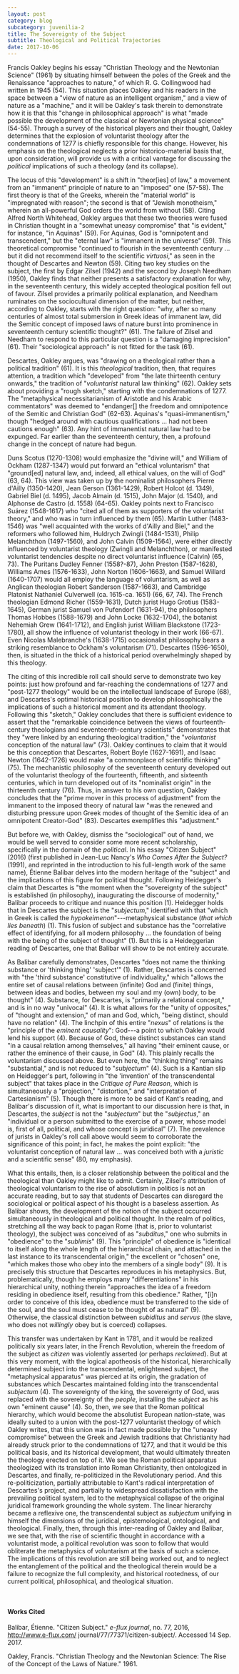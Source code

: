 ```yaml
---
layout: post
category: blog
subcategory: juvenilia-2
title: The Sovereignty of the Subject
subtitle: Theological and Political Trajectories
date: 2017-10-06
---
```


Francis Oakley begins his essay "Christian Theology and the Newtonian Science" (1961) by situating himself between the poles of the Greek and the Renaissance "approaches to nature," of which R. G. Collingwood had written in 1945 (54). This situation places Oakley and his readers in the space between a "view of nature as an intelligent organism," and a view of nature as a "machine," and it will be Oakley's task therein to demonstrate how it is that this "change in philosophical approach" is what "made possible the development of the classical or Newtonian physical science" (54-55). Through a survey of the historical players and their thought, Oakley determines that the explosion of voluntarist theology after the condemnations of 1277 is chiefly responsible for this change. However, his emphasis on the theological neglects a prior historico-material basis that, upon consideration, will provide us with a critical vantage for discussing the *political* implications of such a theology (and its collapse).

The locus of this "development" is a shift in "theor\[ies\] of law," a movement from an "immanent" principle of nature to an "imposed" one (57-58). The first theory is that of the Greeks, wherein the "material world" is "impregnated with reason"; the second is that of "Jewish monotheism," wherein an all-powerful God orders the world from without (58). Citing Alfred North Whitehead, Oakley argues that these two theories were fused in Christian thought in a "somewhat uneasy compromise" that "is evident," for instance, "in Aquinas" (59). For Aquinas, God is "omnipotent and transcendent," but the "eternal law" is "immanent in the universe" (59). This theoretical compromise "continued to flourish in the seventeenth century \... but it did not recommend itself to the scientific *virtuosi*," as seen in the thought of Descartes and Newton (59). Citing two key studies on the subject, the first by Edgar Zilsel (1942) and the second by Joseph Needham (1950), Oakley finds that neither presents a satisfactory explanation for why, in the seventeenth century, this widely accepted theological position fell out of favour. Zilsel provides a primarily political explanation, and Needham ruminates on the sociocultural dimension of the matter, but neither, according to Oakley, starts with the right question: "why, after so many centuries of almost total submersion in Greek ideas of immanent law, did the Semitic concept of imposed laws of nature burst into prominence in seventeenth century scientific thought?" (61). The failure of Zilsel and Needham to respond to this particular question is a "damaging imprecision" (61). Their "sociological approach" is not fitted for the task (61).

Descartes, Oakley argues, was "drawing on a theological rather than a political tradition" (61). It is this *theological* tradition, then, that requires attention, a tradition which "developed" from "the late thirteenth century onwards," the tradition of "*voluntarist* natural law thinking" (62). Oakley sets about providing a "rough sketch," starting with the condemnations of 1277. The "metaphysical necessitarianism of Aristotle and his Arabic commentators" was deemed to "endanger\[\] the freedom and omnipotence of the Semitic and Christian God" (62-63). Aquinas's "quasi-immanentism," though "hedged around with cautious qualifications \... had not been cautions enough" (63). Any hint of immanentist natural law had to be expunged. Far earlier than the seventeenth century, then, a profound change in the concept of nature had begun.

Duns Scotus (1270-1308) would emphasize the "divine will," and William of Ockham (1287-1347) would put forward an "ethical voluntarism" that "ground\[ed\] natural law, and, indeed, all ethical values, on the will of God" (63, 64). This view was taken up by the nominalist philosophers Pierre d'Ailly (1350-1420), Jean Gerson (1361-1429), Robert Holcot (d. 1349), Gabriel Biel (d. 1495), Jacob Almain (d. 1515), John Major (d. 1540), and Alphonse de Castro (d. 1558) (64-65). Oakley points next to Francisco Suárez (1548-1617) who "cited all of them as supporters of the voluntarist theory," and who was in turn influenced by them (65). Martin Luther (1483-1546) was "well acquainted with the works of d'Ailly and Biel," and the reformers who followed him, Huldrych Zwingli (1484-1531), Philip Melanchthon (1497-1560), and John Calvin (1509-1564), were either directly influenced by voluntarist theology (Zwingli and Melanchthon), or manifested voluntarist tendencies despite no direct voluntarist influence (Calvin) (65, 73). The Puritans Dudley Fenner (1558?-87), John Preston (1587-1628), Williams Ames (1576-1633), John Norton (1606-1663), and Samuel Willard (1640-1707) would all employ the language of voluntarism, as well as Anglican theologian Robert Sanderson (1587-1663), and Cambridge Platonist Nathaniel Culverwell (ca. 1615-ca. 1651) (66, 67, 74). The French theologian Edmond Richer (1559-1631), Dutch jurist Hugo Grotius (1583-1645), German jurist Samuel von Pufendorf (1631-94), the philosophers Thomas Hobbes (1588-1679) and John Locke (1632-1704), the botanist Nehemiah Grew (1641-1712), and English jurist William Blackstone (1723-1780), all show the influence of voluntarist theology in their work (66-67). Even Nicolas Malebranche's (1638-1715) occasionalist philosophy bears a striking resemblance to Ockham's voluntarism (71). Descartes (1596-1650), then, is situated in the thick of a historical period overwhelmingly shaped by this theology.

The citing of this incredible roll call should serve to demonstrate two key points: just how profound and far-reaching the condemnations of 1277 and "post-1277 theology" would be on the intellectual landscape of Europe (68), and Descartes's optimal historical position to develop philosophically the implications of such a historical moment and its attendant theology. Following this "sketch," Oakley concludes that there is sufficient evidence to assert that the "remarkable coincidence between the views of fourteenth-century theologians and seventeenth-century scientists" demonstrates that they "were linked by an enduring theological tradition," the "*voluntarist* conception of the natural law" (73). Oakley continues to claim that it would be this conception that Descartes, Robert Boyle (1627-1691), and Isaac Newton (1642-1726) would make "a commonplace of scientific thinking" (75). The mechanistic philosophy of the seventeenth century developed out of the voluntarist theology of the fourteenth, fifteenth, and sixteenth centuries, which in turn developed out of its "nominalist origin" in the thirteenth century (76). Thus, in answer to his own question, Oakley concludes that the "prime mover in this process of adjustment" from the immanent to the imposed theory of natural law "was the renewed and disturbing pressure upon Greek modes of thought of the Semitic idea of an omnipotent Creator-God" (83). Descartes exemplifies this "adjustment."

But before we, with Oakley, dismiss the "sociological" out of hand, we would be well served to consider some more recent scholarship, specifically in the domain of the *political*. In his essay "Citizen Subject" (2016) (first published in Jean-Luc Nancy's *Who Comes After the Subject?* (1991), and reprinted in the introduction to his full-length work of the same name), Étienne Balibar delves into the modern heritage of the "subject" and the implications of this figure for political thought. Following Heidegger's claim that Descartes is "the moment when the "sovereignty of the subject" is established (in philosophy), inaugurating the discourse of modernity," Balibar proceeds to critique and nuance this position (1). Heidegger holds that in Descartes the subject is the "*subjectum*," identified with that "which in Greek is called the *hypokeimenon*"---metaphysical substance (*that which lies beneath*) (1). This fusion of subject and substance has the "correlative effect of identifying, for all modern philosophy \... the foundation of being with the being of the subject of thought" (1). But this is a Heideggerian reading of Descartes, one that Balibar will show to be not entirely accurate.

As Balibar carefully demonstrates, Descartes "does not name the thinking substance or 'thinking thing' 'subject'" (1). Rather, Descartes is concerned with "the 'third substance' constitutive of individuality," which "allows the entire set of causal relations between (infinite) God and (finite) things, between ideas and bodies, between my soul and my (own) body, to be thought" (4). Substance, for Descartes, is "primarily a relational concept," and is in no way "univocal" (4). It is what allows for the "unity of opposites," of "thought and extension," of man and God, which, "being distinct, should have no relation" (4). The linchpin of this entire "*nexus*" of relations is the "principle of the *eminent causality*": God---a point to which Oakley would lend his support (4). Because of God, these distinct substances can stand "in a causal relation among themselves," all having "their eminent cause, or rather the eminence of their cause, in God" (4). This plainly recalls the voluntarism discussed above. But even here, the "thinking thing" remains "substantial," and is not reduced to "*subjectum*" (4). Such is a Kantian slip on Heidegger's part, following in "the 'invention' of the transcendental subject" that takes place in the *Critique of Pure Reason*, which is simultaneously a "projection," "distortion," and "interpretation of Cartesianism" (5). Though there is more to be said of Kant's reading, and Balibar's discussion of it, what is important to our discussion here is that, in Descartes, the *subject* is not the "*subjectum*" but the "*subjectus*," an "individual or a person submitted to the exercise of a power, whose model is, first of all, political, and whose concept is juridical" (7). The prevalence of jurists in Oakley's roll call above would seem to corroborate the significance of this point; in fact, he makes the point explicit: "the voluntarist conception of natural law \... was conceived both with a *juristic* and a scientific sense" (80, my emphasis).

What this entails, then, is a closer relationship between the political and the theological than Oakley might like to admit. Certainly, Zilsel's attribution of theological voluntarism to the rise of absolutism in politics is not an accurate reading, but to say that students of Descartes can disregard the sociological or political aspect of his thought is a baseless assertion. As Balibar shows, the development of the notion of the subject occurred simultaneously in theological and political thought. In the realm of politics, stretching all the way back to pagan Rome (that is, prior to voluntarist theology), the subject was conceived of as "*subditus*," one who submits in "obedience" to the "*sublimis*" (9). This "principle" of obedience is "identical to itself along the whole length of the hierarchical chain, and attached in the last instance to its transcendental origin," the excellent or "chosen" one, "which makes those who obey into the members of a single body" (9). It is precisely this structure that Descartes reproduces in his metaphysics. But, problematically, though he employs many "differentiations" in his hierarchical unity, nothing therein "approaches the idea of a freedom residing in obedience itself, resulting from this obedience." Rather, "\[i\]n order to conceive of this idea, obedience must be transferred to the side of the soul, and the soul must cease to be thought of as natural" (9). Otherwise, the classical distinction between *subiditus* and *servus* (the slave, who does not *willingly* obey but is coerced) collapses.

This transfer was undertaken by Kant in 1781, and it would be realized politically six years later, in the French Revolution, wherein the freedom of the subject as *citizen* was violently asserted (or perhaps *reclaimed*). But at this very moment, with the logical apotheosis of the historical, hierarchically determined subject into the transcendental, enlightened subject, the "metaphysical apparatus" was pierced at its origin, the gradation of substances which Descartes maintained folding into the transcendental *subjectum* (4). The sovereignty of the king, the sovereignty of God, was replaced with the sovereignty of the *people*, installing the *subject* as his own "eminent cause" (4). So, then, we see that the Roman political hierarchy, which would become the absolutist European nation-state, was ideally suited to a union with the post-1277 voluntarist theology of which Oakley writes, that this union was in fact made possible by the "uneasy compromise" between the Greek and Jewish traditions that Christianity had already struck prior to the condemnations of 1277, and that it would be this political basis, and its historical development, that would ultimately threaten the theology erected on top of it. We see the Roman political apparatus theologized with its translation into Roman Christianity, then ontologized in Descartes, and finally, re-politicized in the Revolutionary period. And this re-politicization, partially attributable to Kant's radical interpretation of Descartes's project, and partially to widespread dissatisfaction with the prevailing political system, led to the metaphysical collapse of the original juridical framework grounding the whole system. The linear hierarchy became a reflexive one, the transcendental subject as *subjectum* unifying in himself the dimensions of the juridical, epistemological, ontological, and theological. Finally, then, through this inter-reading of Oakley and Balibar, we see that, with the rise of scientific thought in accordance with a voluntarist mode, a political revolution was soon to follow that would obliterate the metaphysics of voluntarism at the basis of such a science. The implications of this revolution are still being worked out, and to neglect the entanglement of the political and the theological therein would be a failure to recognize the full complexity, and historical rootedness, of our current political, philosophical, and theological situation.

<br>

#### Works Cited

Balibar, Étienne. "Citizen Subject." *e-flux journal*, no. 77, 2016, http://www.e-flux.com/ journal/77/77371/citizen-subject/. Accessed 14 Sep. 2017.

Oakley, Francis. "Christian Theology and the Newtonian Science: The Rise of the Concept of the Laws of Nature." 1961.
